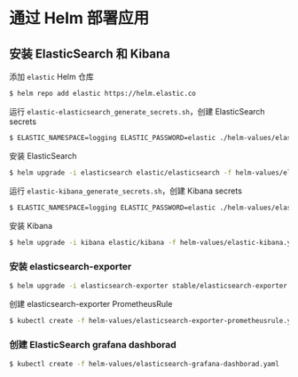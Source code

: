 # 通过 Helm 部署应用

## 安装 ElasticSearch 和 Kibana

添加 `elastic` Helm 仓库

```bash
$ helm repo add elastic https://helm.elastic.co
```

运行 `elastic-elasticsearch_generate_secrets.sh`，创建 ElasticSearch secrets

```bash
$ ELASTIC_NAMESPACE=logging ELASTIC_PASSWORD=elastic ./helm-values/elastic-elasticsearch_generate_secrets.sh
```

安装 ElasticSearch

```bash
$ helm upgrade -i elasticsearch elastic/elasticsearch -f helm-values/elastic-elasticsearch.yaml --namespace logging
```

运行 `elastic-kibana_generate_secrets.sh`，创建 Kibana secrets

```bash
$ ELASTIC_NAMESPACE=logging ELASTIC_PASSWORD=elastic ./helm-values/elastic-elasticsearch_generate_secrets.sh
```

安装 Kibana

```bash
$ helm upgrade -i kibana elastic/kibana -f helm-values/elastic-kibana.yaml --namespace logging
```

### 安装 elasticsearch-exporter

```bash
$ helm upgrade -i elasticsearch-exporter stable/elasticsearch-exporter -f helm-values/elasticsearch-exporter.yaml --namespace monitoring
```

创建 elasticsearch-exporter PrometheusRule

```bash
$ kubectl create -f helm-values/elasticsearch-exporter-prometheusrule.yaml
```

### 创建 ElasticSearch grafana dashborad

```bash
$ kubectl create -f helm-values/elasticsearch-grafana-dashborad.yaml
```
